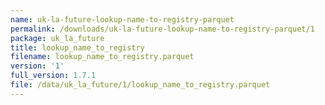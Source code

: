 ```yaml
---
name: uk-la-future-lookup-name-to-registry-parquet
permalink: /downloads/uk-la-future-lookup-name-to-registry-parquet/1
package: uk_la_future
title: lookup_name_to_registry
filename: lookup_name_to_registry.parquet
version: '1'
full_version: 1.7.1
file: /data/uk_la_future/1/lookup_name_to_registry.parquet
---
```

